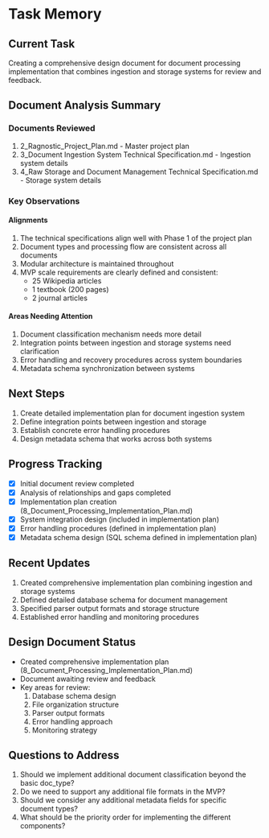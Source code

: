 # Task Memory

## Current Task
Creating a comprehensive design document for document processing implementation that combines ingestion and storage systems for review and feedback.

## Document Analysis Summary

### Documents Reviewed
1. 2_Ragnostic_Project_Plan.md - Master project plan
2. 3_Document Ingestion System Technical Specification.md - Ingestion system details
3. 4_Raw Storage and Document Management Technical Specification.md - Storage system details

### Key Observations

#### Alignments
1. The technical specifications align well with Phase 1 of the project plan
2. Document types and processing flow are consistent across all documents
3. Modular architecture is maintained throughout
4. MVP scale requirements are clearly defined and consistent:
   - 25 Wikipedia articles
   - 1 textbook (200 pages)
   - 2 journal articles

#### Areas Needing Attention
1. Document classification mechanism needs more detail
2. Integration points between ingestion and storage systems need clarification
3. Error handling and recovery procedures across system boundaries
4. Metadata schema synchronization between systems

## Next Steps
1. Create detailed implementation plan for document ingestion system
2. Define integration points between ingestion and storage
3. Establish concrete error handling procedures
4. Design metadata schema that works across both systems

## Progress Tracking
- [x] Initial document review completed
- [x] Analysis of relationships and gaps completed
- [x] Implementation plan creation (8_Document_Processing_Implementation_Plan.md)
- [x] System integration design (included in implementation plan)
- [x] Error handling procedures (defined in implementation plan)
- [x] Metadata schema design (SQL schema defined in implementation plan)

## Recent Updates
1. Created comprehensive implementation plan combining ingestion and storage systems
2. Defined detailed database schema for document management
3. Specified parser output formats and storage structure
4. Established error handling and monitoring procedures

## Design Document Status
- Created comprehensive implementation plan (8_Document_Processing_Implementation_Plan.md)
- Document awaiting review and feedback
- Key areas for review:
  1. Database schema design
  2. File organization structure
  3. Parser output formats
  4. Error handling approach
  5. Monitoring strategy

## Questions to Address
1. Should we implement additional document classification beyond the basic doc_type?
2. Do we need to support any additional file formats in the MVP?
3. Should we consider any additional metadata fields for specific document types?
4. What should be the priority order for implementing the different components?
